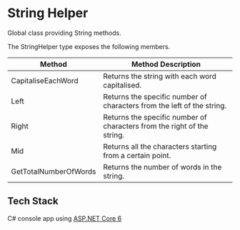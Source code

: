 # String Helper

Global class providing String methods.

The StringHelper type exposes the following members.

| Method                | Method Description                                                      |
| --------------------- | ----------------------------------------------------------------------- |
| CapitaliseEachWord    | Returns the string with each word capitalised.                          |
| Left                  | Returns the specific number of characters from the left of the string.  |
| Right                 | Returns the specific number of characters from the right of the string. |
| Mid                   | Returns all the characters starting from a certain point.               |
| GetTotalNumberOfWords | Returns the number of words in the string.                              |

## Tech Stack

C# console app using [ASP.NET Core 6](https://dotnet.microsoft.com/en-us/download/dotnet/6.0)
